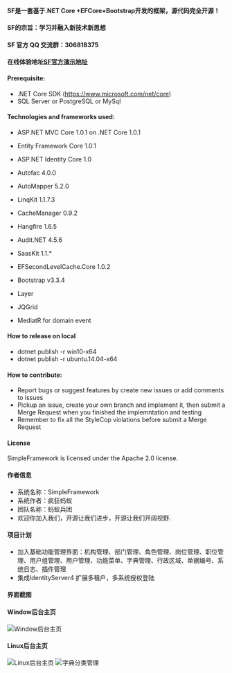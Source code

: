 #### SF是一套基于.NET Core +EFCore+Bootstrap开发的框架，源代码完全开源！
#### SF的宗旨：学习并融入新技术新思想
#### SF 官方 QQ 交流群：306818375
#### 在线体验地址[SF官方演示地址](http://www.mayisite.pro:8080)

#### Prerequisite:
- .NET Core SDK (https://www.microsoft.com/net/core)
- SQL Server or PostgreSQL or MySql

#### Technologies and frameworks used:
- ASP.NET MVC Core 1.0.1 on .NET Core 1.0.1
- Entity Framework Core 1.0.1
- ASP.NET Identity Core 1.0
- Autofac 4.0.0
- AutoMapper 5.2.0
- LinqKit 1.1.7.3
- CacheManager 0.9.2
- Hangfire 1.6.5
- Audit.NET 4.5.6
- SaasKit 1.1.*
- EFSecondLevelCache.Core 1.0.2

- Bootstrap v3.3.4
- Layer
- JQGrid
- MediatR for domain event
 
#### How to release on local
- dotnet publish -r win10-x64
- dotnet publish -r ubuntu.14.04-x64

#### How to contribute:
- Report bugs or suggest features by create new issues or add comments to issues
- Pickup an issue, create your own branch and implement it, then submit a Merge Request when you finished the implemntation and testing
- Remember to fix all the StyleCop violations before submit a Merge Request

#### License
SimpleFramework is licensed under the Apache 2.0 license.

#### 作者信息
- 系统名称：SimpleFramework
- 系统作者：疯狂蚂蚁
- 团队名称：蚂蚁兵团
- 欢迎你加入我们，开源让我们进步，开源让我们开阔视野.

#### 项目计划
- 加入基础功能管理界面：机构管理、部门管理、角色管理、岗位管理、职位管理、用户组管理、用户管理、功能菜单、字典管理、行政区域、单据编号、系统日志、插件管理
- 集成IdentityServer4 扩展多租户，多系统授权登陆


#### 界面截图
#### Window后台主页
![Window后台主页](https://git.oschina.net/sframework/SF-Boilerplate/raw/master/miscellaneous/SFInfo.png)
#### Linux后台主页
![Linux后台主页](https://git.oschina.net/sframework/SF-Boilerplate/raw/master/miscellaneous/sf_ubuntu.jpg)
![字典分类管理](https://git.oschina.net/sframework/SF-Boilerplate//raw/master/miscellaneous/SF_DataItem.png)

